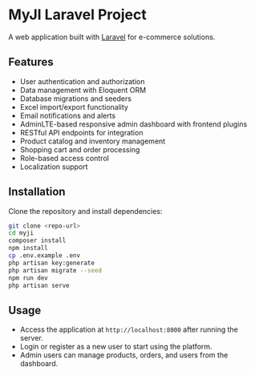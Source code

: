 # MyJI Laravel Project

A web application built with [Laravel](https://laravel.com/) for e-commerce solutions.

## Features

- User authentication and authorization
- Data management with Eloquent ORM
- Database migrations and seeders
- Excel import/export functionality
- Email notifications and alerts
- AdminLTE-based responsive admin dashboard with frontend plugins
- RESTful API endpoints for integration
- Product catalog and inventory management
- Shopping cart and order processing
- Role-based access control
- Localization support

## Installation

Clone the repository and install dependencies:

```sh
git clone <repo-url>
cd myji
composer install
npm install
cp .env.example .env
php artisan key:generate
php artisan migrate --seed
npm run dev
php artisan serve
```

## Usage

- Access the application at `http://localhost:8000` after running the server.
- Login or register as a new user to start using the platform.
- Admin users can manage products, orders, and users from the dashboard.